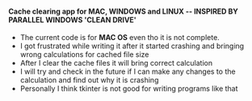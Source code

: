 #### Cache clearing app for MAC, WINDOWS and LINUX -- INSPIRED BY PARALLEL WINDOWS 'CLEAN DRIVE'

- The current code is for **MAC OS** even tho it is not complete.
- I got frustrated while writing it after it started crashing and bringing wrong calculations for cached file size
- After I clear the cache files it will bring correct calculation
- I will try and check in the future if I can make any changes to the calculation and find out why it is crashing
- Personally I think tkinter is not good for writing programs like that
